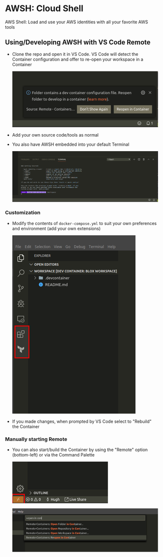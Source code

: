 # AWSH: Cloud Shell

AWS Shell: Load and use your AWS identities with all your favorite AWS tools

## Using/Developing AWSH with VS Code Remote

- Clone the repo and open it in VS Code. VS Code will detect the Container configuration and offer to re-open your workspace in a Container

    ![Source](.devcontainer/docs/images/Selection_611.png)

- Add your own source code/tools as normal

- You also have AWSH embedded into your default Terminal

    ![Source](.devcontainer/docs/images/Selection_615.png)

### Customization

- Modify the contents of `docker-compose.yml` to suit your own preferences and environment (add your own extensions)

    ![Source](.devcontainer/docs/images/Selection_614.png)

- If you made changes, when prompted by VS Code select to "Rebuild" the Container

### Manually starting Remote

- You can also start/build the Container by using the "Remote" option (bottom-left) or via the Command Palette

    ![Source](.devcontainer/docs/images/Selection_612.png)

    ![Source](.devcontainer/docs/images/Selection_613.png)

